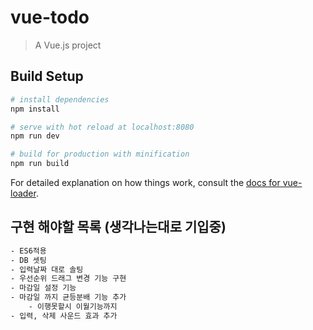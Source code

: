 # vue-todo

> A Vue.js project

## Build Setup

``` bash
# install dependencies
npm install

# serve with hot reload at localhost:8080
npm run dev

# build for production with minification
npm run build
```

For detailed explanation on how things work, consult the [docs for vue-loader](http://vuejs.github.io/vue-loader).


## 구현 해야할 목록 (생각나는대로 기입중)
``` bash
- ES6적용 
- DB 셋팅 
- 입력날짜 대로 솔팅
- 우선순위 드래그 변경 기능 구현
- 마감일 설정 기능
- 마감일 까지 균등분배 기능 추가
    - 이행못할시 이월기능까지
- 입력, 삭제 사운드 효과 추가 

